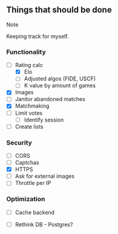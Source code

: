 ## Things that should be done

> [!NOTE]
> Keeping track for myself.

### Functionality
  - [ ] Rating calc
    - [x] Elo
    - [ ] Adjusted algos (FIDE, USCF)
    - [ ] K value by amount of games
  - [x] Images
  - [ ] Janitor abandoned matches
  - [x] Matchmaking
  - [ ] Limit votes
    - [ ] Identify session
  - [ ] Create lists

### Security
  - [ ] CORS
  - [ ] Captchas
  - [x] HTTPS
  - [ ] Ask for external images
  - [ ] Throttle per IP

### Optimization
  - [ ] Cache backend
  - [ ] Rethink DB - Postgres?


